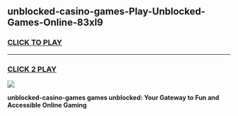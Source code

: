 
## unblocked-casino-games-Play-Unblocked-Games-Online-83xl9
<h3>
<a href="https://premium76.site?title=unblocked-casino-games&ref=25A">CLICK TO PLAY</a></h3>
<hr>

<h3>
<a href="https://premium76.site?title=unblocked-casino-games&ref=25A">CLICK 2 PLAY</a>
  
</h3>

<a href="https://premium76.site?title=unblocked-casino-games&ref=25A"><img src="https://clearcache.store/games.png"></a>


**unblocked-casino-games games unblocked: Your Gateway to Fun and Accessible Online Gaming**
